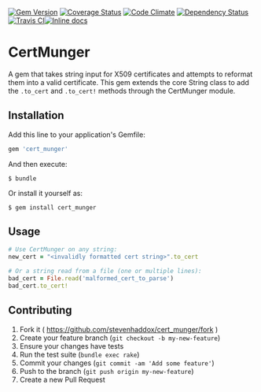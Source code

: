 [![Gem Version](https://badge.fury.io/rb/cert_munger.png)](http://badge.fury.io/rb/cert_munger) [![Coverage Status](https://coveralls.io/repos/stevenhaddox/cert_munger/badge.png)](https://coveralls.io/r/stevenhaddox/cert_munger) [![Code Climate](https://codeclimate.com/github/stevenhaddox/cert_munger/badges/gpa.svg)](https://codeclimate.com/github/stevenhaddox/cert_munger) [![Dependency Status](https://gemnasium.com/stevenhaddox/cert_munger.png)](https://gemnasium.com/stevenhaddox/cert_munger) [![Travis CI](https://travis-ci.org/stevenhaddox/cert_munger.svg?branch=master)](https://travis-ci.org/stevenhaddox/cert_munger)[![Inline docs](http://inch-ci.org/github/stevenhaddox/cert_munger.svg?branch=master)](http://inch-ci.org/github/stevenhaddox/cert_munger)

# CertMunger

A gem that takes string input for X509 certificates and attempts to reformat
them into a valid certificate. This gem extends the core String class to add
the `.to_cert` and `.to_cert!` methods through the CertMunger module.

## Installation

Add this line to your application's Gemfile:

```ruby
gem 'cert_munger'
```

And then execute:

    $ bundle

Or install it yourself as:

    $ gem install cert_munger

## Usage

```ruby
# Use CertMunger on any string:
new_cert = "<invalidly formatted cert string>".to_cert

# Or a string read from a file (one or multiple lines):
bad_cert = File.read('malformed_cert_to_parse')
bad_cert.to_cert!
```

## Contributing

1. Fork it ( https://github.com/stevenhaddox/cert_munger/fork )
2. Create your feature branch (`git checkout -b my-new-feature`)
3. Ensure your changes have tests
4. Run the test suite (`bundle exec rake`)
5. Commit your changes (`git commit -am 'Add some feature'`)
6. Push to the branch (`git push origin my-new-feature`)
7. Create a new Pull Request
